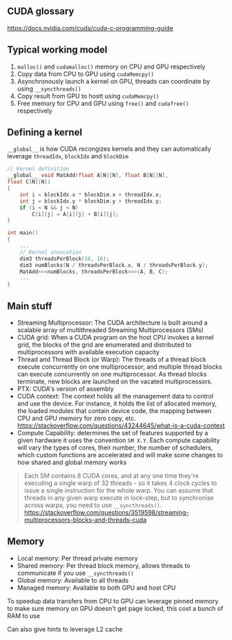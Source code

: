 ## CUDA glossary
https://docs.nvidia.com/cuda/cuda-c-programming-guide

## Typical working model
1. `malloc()` and `cudamalloc()` memory on CPU and GPU respectively
2. Copy data from CPU to GPU using `cudaMemcpy()` 
3. Asynchronously launch a kernel on GPU, threads can coordinate by using `__syncthreads()`
4. Copy result from GPU to hostt using `cudaMemcpy()`
5. Free memory for CPU and GPU using `free()` and `cudafree()` respectively

## Defining a kernel

`__global__` is how CUDA recongizes kernels and they can automatically leverage `threadIdx`, `blockIdx` and `blockDim`

```c++
// Kernel definition
__global__ void MatAdd(float A[N][N], float B[N][N],
float C[N][N])
{
    int i = blockIdx.x * blockDim.x + threadIdx.x;
    int j = blockIdx.y * blockDim.y + threadIdx.y;
    if (i < N && j < N)
        C[i][j] = A[i][j] + B[i][j];
}

int main()
{
    ...
    // Kernel invocation
    dim3 threadsPerBlock(16, 16);
    dim3 numBlocks(N / threadsPerBlock.x, N / threadsPerBlock.y);
    MatAdd<<<numBlocks, threadsPerBlock>>>(A, B, C);
    ...
}
```
## Main stuff

* Streaming Multiprocessor: The CUDA architecture is built around a scalable array of multithreaded Streaming Multiprocessors (SMs)
* CUDA grid: When a CUDA program on the host CPU invokes a kernel grid, the blocks of the grid are enumerated and distributed to multiprocessors with available execution capacity
* Thread and Thread Block (or Warp): The threads of a thread block execute concurrently on one multiprocessor, and multiple thread blocks can execute concurrently on one multiprocessor. As thread blocks terminate, new blocks are launched on the vacated multiprocessors.
* PTX: CUDA's version of assembly
* CUDA context: The context holds all the management data to control and use the device. For instance, it holds the list of allocated memory, the loaded modules that contain device code, the mapping between CPU and GPU memory for zero copy, etc. https://stackoverflow.com/questions/43244645/what-is-a-cuda-context
* Compute Capability: determines the set of features supported by a given hardware it uses the convention `SM X.Y`. Each compute capability will vary the types of cores, their number, the number of schedulers, which custom functions are accelerated and will make some changes to how shared and global memory works


>Each SM contains 8 CUDA cores, and at any one time they're executing a single warp of 32 threads - so it takes 4 clock cycles to issue a single instruction for the whole warp. You can assume that threads in any given warp execute in lock-step, but to synchronise across warps, you need to use `__syncthreads()`. https://stackoverflow.com/questions/3519598/streaming-multiprocessors-blocks-and-threads-cuda

## Memory
* Local memory: Per thread private memory
* Shared memory: Per thread block memory, allows threads to communicate if you use `__syncthreads()`
* Global memory: Available to all threads
* Managed memory: Available to both GPU and host CPU

To speedup data transfers from CPU to GPU can leverage pinned memory to make sure memory on GPU doesn't get page locked, this cost a bunch of RAM to use

Can also give hints to leverage L2 cache

